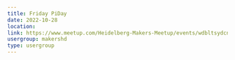 ```yaml
---
title: Friday PiDay
date: 2022-10-28
location: 
link: https://www.meetup.com/Heidelberg-Makers-Meetup/events/wdbltsydcnblc/
usergroup: makershd
type: usergroup
---
```

